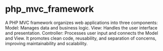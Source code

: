 # php_mvc_framework
A PHP MVC framework organizes web applications into three components:  Model: Manages data and business logic. View: Handles the user interface and presentation. Controller: Processes user input and connects the Model and View. It promotes clean code, reusability, and separation of concerns, improving maintainability and scalability.
